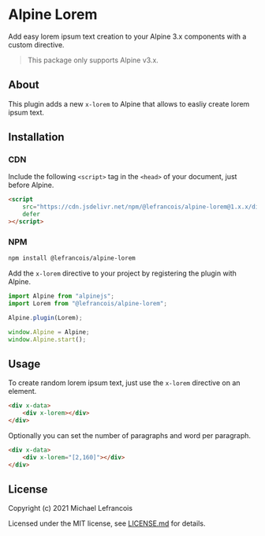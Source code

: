 # Alpine Lorem

Add easy lorem ipsum text creation to your Alpine 3.x components with a custom directive.

> This package only supports Alpine v3.x.

## About

This plugin adds a new `x-lorem` to Alpine that allows to easliy create lorem ipsum text.

## Installation

### CDN

Include the following `<script>` tag in the `<head>` of your document, just before Alpine.

```html
<script
    src="https://cdn.jsdelivr.net/npm/@lefrancois/alpine-lorem@1.x.x/dist/cdn.min.js"
    defer
></script>
```

### NPM

```bash
npm install @lefrancois/alpine-lorem
```

Add the `x-lorem` directive to your project by registering the plugin with Alpine.

```js
import Alpine from "alpinejs";
import Lorem from "@lefrancois/alpine-lorem";

Alpine.plugin(Lorem);

window.Alpine = Alpine;
window.Alpine.start();
```

## Usage

To create random lorem ipsum text, just use the `x-lorem` directive on an element.

```html
<div x-data>
    <div x-lorem></div>
</div>
```

Optionally you can set the number of paragraphs and word per paragraph.

```html
<div x-data>
    <div x-lorem="[2,160]"></div>
</div>
```

## License

Copyright (c) 2021 Michael Lefrancois

Licensed under the MIT license, see [LICENSE.md](LICENSE.md) for details.
